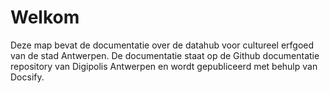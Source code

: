 # Welkom

Deze map bevat de documentatie over de datahub voor cultureel erfgoed van de stad Antwerpen. De documentatie staat op de Github documentatie repository van Digipolis Antwerpen en wordt gepubliceerd met behulp van Docsify.